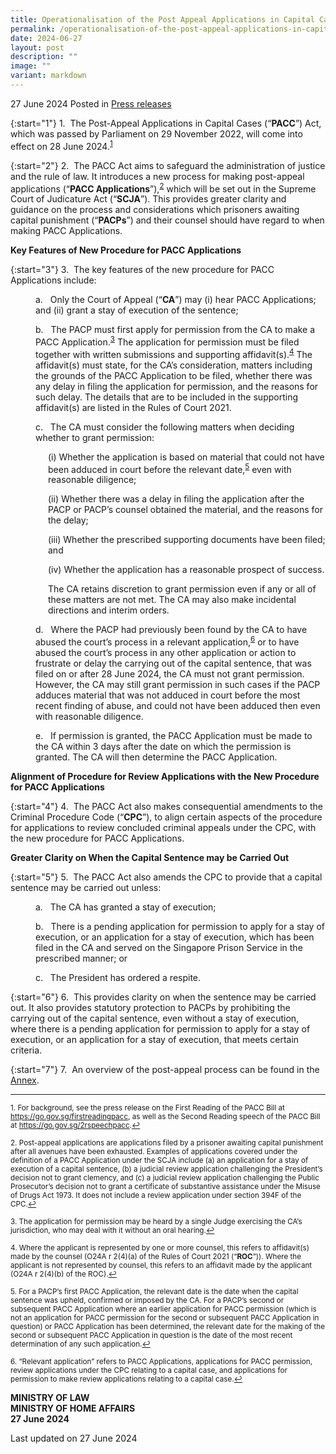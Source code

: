 ```yaml
---
title: Operationalisation of the Post Appeal Applications in Capital Cases Act 2022
permalink: /operationalisation-of-the-post-appeal-applications-in-capital-cases-act-2022/
date: 2024-06-27
layout: post
description: ""
image: ""
variant: markdown
---
```

27 June 2024 Posted in [Press releases](/news/press-releases)

{:start="1"}
1.&nbsp; The Post-Appeal Applications in Capital Cases (“<b>PACC</b>”) Act, which was passed by Parliament on 29 November 2022, will come into effect on 28 June 2024.<sup><a href="#fn1" id="ref1">1</a></sup>

{:start="2"}
2.&nbsp; The PACC Act aims to safeguard the administration of justice and the rule of law. It introduces a new process for making post-appeal applications (“<b>PACC Applications</b>”),<sup><a href="#fn2" id="ref2">2</a></sup> which will be set out in the Supreme Court of Judicature Act (“<b>SCJA</b>”). This provides&nbsp;greater clarity and guidance on the process and considerations which prisoners awaiting capital punishment (“<b>PACPs</b>”) and their counsel should have regard to when making PACC Applications.

<b>Key Features of New Procedure for PACC Applications</b>

{:start="3"}
3.&nbsp; The key features of the new procedure for PACC Applications include:

<p style="margin-left: 40px">
a. &nbsp; Only the Court of Appeal (“<b>CA</b>”) may (i) hear PACC Applications; and (ii) grant a stay of execution of the sentence;</p>
<p style="margin-left: 40px">
b. &nbsp; The PACP must first apply for permission from the CA to make a PACC Application.<sup><a href="#fn3" id="ref3">3</a></sup> The application for permission must be filed together with written submissions and supporting affidavit(s).<sup><a href="#fn4" id="ref4">4</a></sup> The affidavit(s) must state, for the CA’s consideration, matters including the grounds of the PACC Application to be filed, whether there was any delay in filing the application for permission, and the reasons for such delay. The details that are to be included in the supporting affidavit(s) are listed in the Rules of Court 2021.
</p><p style="margin-left: 40px">
c. &nbsp; The CA must consider the following matters when deciding whether to grant permission:</p>

<p style="margin-left: 60px">(i) Whether the application is based on material that could not have been adduced in court before the relevant date,<sup><a href="#fn5" id="ref5">5</a></sup> even with reasonable diligence;</p>
<p style="margin-left: 60px">(ii) Whether there was a delay in filing the application after the PACP or PACP’s counsel obtained the material, and the reasons for the delay;</p>
<p style="margin-left: 60px">(iii) Whether the prescribed supporting documents have been filed; and</p>
<p style="margin-left: 60px">(iv) Whether the application has a reasonable prospect of success.</p>

<p style="margin-left: 60px">The CA retains discretion to grant permission even if any or all of these matters are not met. The CA may also make incidental directions and interim orders.</p>

<p style="margin-left: 40px">
d. &nbsp; Where the PACP had previously been found by the CA to have abused the court’s process in a relevant application,<sup><a href="#fn6" id="ref6">6</a></sup> or to have abused the court’s process in any other application or action to frustrate or delay the carrying out of the capital sentence, that was filed on or after 28 June 2024, the CA must not grant permission. However, the CA may still grant permission in such cases if the PACP adduces material that was not adduced in court before the most recent finding of abuse, and could not have been adduced then even with reasonable diligence.</p>

<p style="margin-left: 40px">
e. &nbsp; If permission is granted, the PACC Application must be made to the CA within 3 days after the date on which the permission is granted. The CA will then determine the PACC Application.</p>

<b>Alignment of Procedure for Review Applications with the New Procedure for PACC Applications</b>

{:start="4"}
4.&nbsp; The PACC Act also makes consequential amendments to the Criminal Procedure Code (“<b>CPC</b>”), to align certain aspects of the procedure for applications to review concluded criminal appeals under the CPC, with the new procedure for PACC Applications.

<b>Greater Clarity on When the Capital Sentence may be Carried Out</b>

{:start="5"}
5.&nbsp; The PACC Act also amends the CPC to provide that a capital sentence may be carried out unless:

<p style="margin-left: 40px">a. &nbsp; The CA has granted a stay of execution;</p>
<p style="margin-left: 40px">b. &nbsp; There is a pending application for permission to apply for a stay of execution, or an application for a stay of execution, which has been filed in the CA and served on the Singapore Prison Service in the prescribed manner; or</p>
<p style="margin-left: 40px">c. &nbsp; The President has ordered a respite.</p>

{:start="6"}
6.&nbsp; This provides clarity on when the sentence may be carried out. It also provides statutory protection to PACPs by prohibiting the carrying out of the capital sentence, even without a stay of execution, where there is a pending application for permission to apply for a stay of execution, or an application for a stay of execution, that meets certain criteria.

{:start="7"}
7.&nbsp; An overview of the post-appeal process can be found in the [Annex](/files/overview%20of%20post-appeal%20processes.pdf).

***

<p><sup id="fn1">1. For background, see the press release on the First Reading of the PACC Bill at <a href="https://go.gov.sg/firstreadingpacc">https://go.gov.sg/firstreadingpacc</a>, as well as the Second Reading speech of the PACC Bill at <a href="https://go.gov.sg/2rspeechpacc">https://go.gov.sg/2rspeechpacc</a>.<a href="#ref1" title="Jump back to footnote 1 in the text.">↩</a></sup></p>

<p><sup id="fn2">2. Post-appeal applications are applications filed by a prisoner awaiting capital punishment after all avenues have been exhausted. Examples of applications covered under the definition of a PACC Application under the SCJA include (a) an application for a stay of execution of a capital sentence, (b) a judicial review application challenging the President’s decision not to grant clemency, and (c) a judicial review application challenging the Public Prosecutor’s decision not to grant a certificate of substantive assistance under the Misuse of Drugs Act 1973. It does not include a review application under section 394F of the CPC.<a href="#ref2" title="Jump back to footnote 2 in the text.">↩</a></sup></p>

<p><sup id="fn3">3. The application for permission may be heard by a single Judge exercising the CA’s jurisdiction, who may deal with it without an oral hearing.<a href="#ref3" title="Jump back to footnote 3 in the text.">↩</a></sup></p>

<p><sup id="fn4">4. Where the applicant is represented by one or more counsel, this refers to affidavit(s) made by the counsel (O24A r 2(4)(a) of the Rules of Court 2021 (“<b>ROC</b>”)). Where the applicant is not represented by counsel, this refers to an affidavit made by the applicant (O24A r 2(4)(b) of the ROC).<a href="#ref4" title="Jump back to footnote 4 in the text.">↩</a></sup></p>

<p><sup id="fn5">5. For a PACP’s first PACC Application, the relevant date is the date when the capital sentence was upheld, confirmed or imposed by the CA. For a PACP’s second or subsequent PACC Application where an earlier application for PACC permission (which is not an application for PACC permission for the second or subsequent PACC Application in question) or PACC Application has been determined, the relevant date for the making of the second or subsequent PACC Application in question is the date of the most recent determination of any such application.<a href="#ref5" title="Jump back to footnote 5 in the text.">↩</a></sup></p>

<p><sup id="fn6">6. “Relevant application” refers to PACC Applications, applications for PACC permission, review applications under the CPC relating to a capital case, and applications for permission to make review applications relating to a capital case.<a href="#ref6" title="Jump back to footnote 6 in the text.">↩</a></sup></p>

<b>MINISTRY OF LAW</b>
<br><b>MINISTRY OF HOME AFFAIRS</b>
<br><b>27 June 2024</b>

<p></p><p class="right-side-updated">Last updated on 27 June 2024</p>